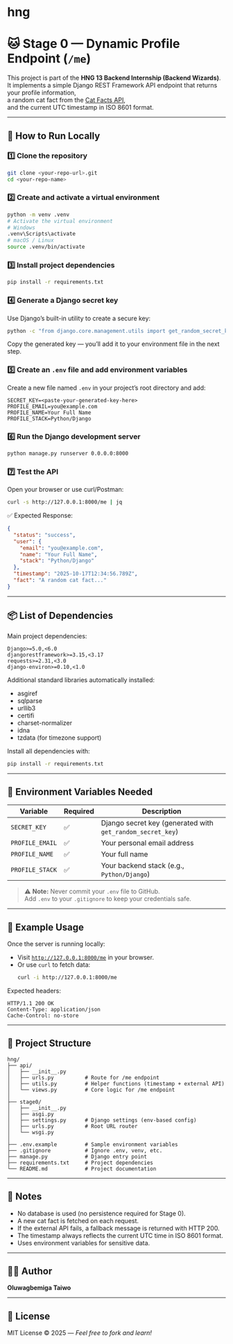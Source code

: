 # hng

# 🐱 Stage 0 — Dynamic Profile Endpoint (`/me`)

This project is part of the **HNG 13 Backend Internship (Backend Wizards)**.  
It implements a simple Django REST Framework API endpoint that returns your profile information,  
a random cat fact from the [Cat Facts API](https://catfact.ninja/fact),  
and the current UTC timestamp in ISO 8601 format.

---

## 🚀 How to Run Locally

### 1️⃣ Clone the repository

```bash
git clone <your-repo-url>.git
cd <your-repo-name>
```

### 2️⃣ Create and activate a virtual environment

```bash
python -m venv .venv
# Activate the virtual environment
# Windows
.venv\Scripts\activate
# macOS / Linux
source .venv/bin/activate
```

### 3️⃣ Install project dependencies

```bash
pip install -r requirements.txt
```

### 4️⃣ Generate a Django secret key

Use Django’s built-in utility to create a secure key:

```bash
python -c "from django.core.management.utils import get_random_secret_key; print(get_random_secret_key())"
```

Copy the generated key — you’ll add it to your environment file in the next step.

### 5️⃣ Create an `.env` file and add environment variables

Create a new file named `.env` in your project’s root directory and add:

```env
SECRET_KEY=<paste-your-generated-key-here>
PROFILE_EMAIL=you@example.com
PROFILE_NAME=Your Full Name
PROFILE_STACK=Python/Django
```

### 6️⃣ Run the Django development server

```bash
python manage.py runserver 0.0.0.0:8000
```

### 7️⃣ Test the API

Open your browser or use curl/Postman:

```bash
curl -s http://127.0.0.1:8000/me | jq
```

✅ Expected Response:

```json
{
  "status": "success",
  "user": {
    "email": "you@example.com",
    "name": "Your Full Name",
    "stack": "Python/Django"
  },
  "timestamp": "2025-10-17T12:34:56.789Z",
  "fact": "A random cat fact..."
}
```

---

## 📦 List of Dependencies

Main project dependencies:

```
Django>=5.0,<6.0
djangorestframework>=3.15,<3.17
requests>=2.31,<3.0
django-environ>=0.10,<1.0
```

Additional standard libraries automatically installed:

- asgiref
- sqlparse
- urllib3
- certifi
- charset-normalizer
- idna
- tzdata (for timezone support)

Install all dependencies with:

```bash
pip install -r requirements.txt
```

---

## 🔐 Environment Variables Needed

| Variable        | Required | Description                                                |
| --------------- | -------- | ---------------------------------------------------------- |
| `SECRET_KEY`    | ✅       | Django secret key (generated with `get_random_secret_key`) |
| `PROFILE_EMAIL` | ✅       | Your personal email address                                |
| `PROFILE_NAME`  | ✅       | Your full name                                             |
| `PROFILE_STACK` | ✅       | Your backend stack (e.g., `Python/Django`)                 |

> ⚠️ **Note:** Never commit your `.env` file to GitHub.  
> Add `.env` to your `.gitignore` to keep your credentials safe.

---

## 🧪 Example Usage

Once the server is running locally:

- Visit [`http://127.0.0.1:8000/me`](http://127.0.0.1:8000/me) in your browser.
- Or use `curl` to fetch data:
  ```bash
  curl -i http://127.0.0.1:8000/me
  ```

Expected headers:

```
HTTP/1.1 200 OK
Content-Type: application/json
Cache-Control: no-store
```

---

## 🧱 Project Structure

```
hng/
├── api/
│   ├── __init__.py
│   ├── urls.py          # Route for /me endpoint
│   ├── utils.py         # Helper functions (timestamp + external API)
│   └── views.py         # Core logic for /me endpoint
│
├── stage0/
│   ├── __init__.py
│   ├── asgi.py
│   ├── settings.py      # Django settings (env-based config)
│   ├── urls.py          # Root URL router
│   └── wsgi.py
│
├── .env.example         # Sample environment variables
├── .gitignore           # Ignore .env, venv, etc.
├── manage.py            # Django entry point
├── requirements.txt     # Project dependencies
└── README.md            # Project documentation
```

---

## 🧠 Notes

- No database is used (no persistence required for Stage 0).
- A new cat fact is fetched on each request.
- If the external API fails, a fallback message is returned with HTTP 200.
- The timestamp always reflects the current UTC time in ISO 8601 format.
- Uses environment variables for sensitive data.

---

## 🧑‍💻 Author

**Oluwagbemiga Taiwo** 

---

## 🪪 License

MIT License © 2025 — _Feel free to fork and learn!_
